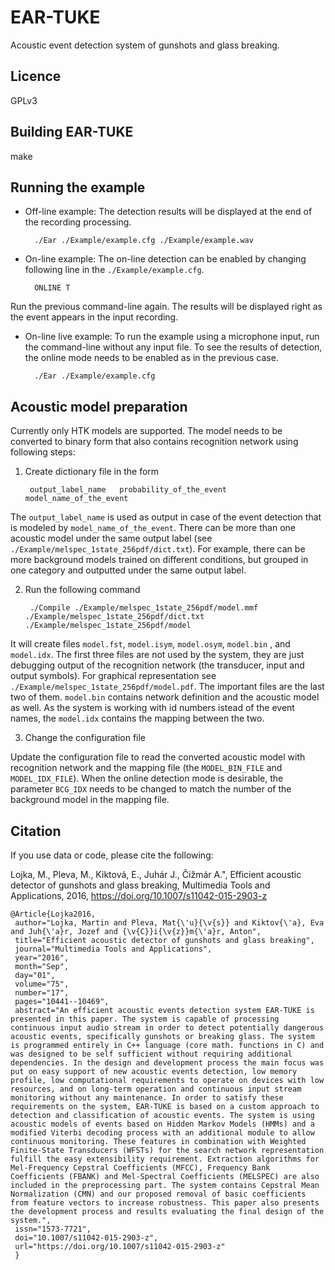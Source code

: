 
EAR-TUKE
========

Acoustic event detection system of gunshots and glass breaking.

Licence
--------
GPLv3

Building EAR-TUKE
-----------------

make

Running the example
--------------------

- Off-line example: 
The detection results will be displayed at the end of the recording processing.

		./Ear ./Example/example.cfg ./Example/example.wav

- On-line example: 
The on-line detection can be enabled by changing following line in the `./Example/example.cfg`.

		ONLINE T

Run the previous command-line again. The results will be displayed right as the event appears in the input recording.

- On-line live example:
To run the example using a microphone input, run the command-line without any input file. To see the results of detection, the online mode needs to be enabled as in the previous case.

		./Ear ./Example/example.cfg

Acoustic model preparation
--------------------------

Currently only HTK models are supported. The model needs to be converted to binary form that also contains recognition network using following steps:

1. Create dictionary file in the form
		
		output_label_name	probability_of_the_event	model_name_of_the_event
	
The `output_label_name` is used as output in case of the event detection that is modeled by `model_name_of_the_event`. There can be more than one acoustic model under the same output label (see `./Example/melspec_1state_256pdf/dict.txt`). For example, there can be more background models trained on different conditions, but grouped in one category and outputted under the same output label.

2. Run the following command

		./Compile ./Example/melspec_1state_256pdf/model.mmf ./Example/melspec_1state_256pdf/dict.txt ./Example/melspec_1state_256pdf/model

It will create files `model.fst`, `model.isym`, `model.osym`, `model.bin` , and `model.idx`. The first three files are not used by the system, they are just debugging output of the recognition network (the transducer, input and output symbols). For graphical representation see `./Example/melspec_1state_256pdf/model.pdf`. The important files are the last two of them. `model.bin` contains network definition and the acoustic model as well. As the system is working with id numbers istead of the event names, the `model.idx` contains the mapping between the two.

3. Change the configuration file

Update the configuration file to read the converted acoustic model with recognition network and the mapping file (the `MODEL_BIN_FILE` and `MODEL_IDX_FILE`). When the online detection mode is desirable, the parameter `BCG_IDX` needs to be changed to match the number of the background model in the mapping file.

Citation
---------

If you use data or code, please cite the following:

Lojka, M., Pleva, M., Kiktová, E., Juhár J., Čižmár A.", Efficient acoustic detector of gunshots and glass breaking, Multimedia Tools and Applications, 2016, https://doi.org/10.1007/s11042-015-2903-z

	@Article{Lojka2016,
	 author="Lojka, Martin and Pleva, Mat{\'u}{\v{s}} and Kiktov{\'a}, Eva and Juh{\'a}r, Jozef and {\v{C}}i{\v{z}}m{\'a}r, Anton",
	 title="Efficient acoustic detector of gunshots and glass breaking",
	 journal="Multimedia Tools and Applications",
	 year="2016",
	 month="Sep",
 	 day="01",
	 volume="75",
	 number="17",
	 pages="10441--10469",
	 abstract="An efficient acoustic events detection system EAR-TUKE is presented in this paper. The system is capable of processing continuous input audio stream in order to detect potentially dangerous acoustic events, specifically gunshots or breaking glass. The system is programmed entirely in C++ language (core math. functions in C) and was designed to be self sufficient without requiring additional dependencies. In the design and development process the main focus was put on easy support of new acoustic events detection, low memory profile, low computational requirements to operate on devices with low resources, and on long-term operation and continuous input stream monitoring without any maintenance. In order to satisfy these requirements on the system, EAR-TUKE is based on a custom approach to detection and classification of acoustic events. The system is using acoustic models of events based on Hidden Markov Models (HMMs) and a modified Viterbi decoding process with an additional module to allow continuous monitoring. These features in combination with Weighted Finite-State Transducers (WFSTs) for the search network representation fulfill the easy extensibility requirement. Extraction algorithms for Mel-Frequency Cepstral Coefficients (MFCC), Frequency Bank Coefficients (FBANK) and Mel-Spectral Coefficients (MELSPEC) are also included in the preprocessing part. The system contains Cepstral Mean Normalization (CMN) and our proposed removal of basic coefficients from feature vectors to increase robustness. This paper also presents the development process and results evaluating the final design of the system.",
	 issn="1573-7721",
	 doi="10.1007/s11042-015-2903-z",
	 url="https://doi.org/10.1007/s11042-015-2903-z"
	 }
